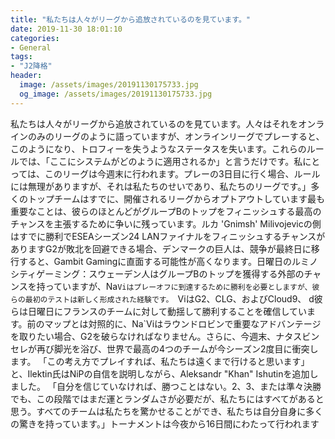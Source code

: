```yaml
---
title: "私たちは人々がリーグから追放されているのを見ています。"
date: 2019-11-30 18:01:10
categories:
- General
tags:
- "J2降格"
header:
  image: /assets/images/20191130175733.jpg
  og_image: /assets/images/20191130175733.jpg
---
```


私たちは人々がリーグから追放されているのを見ています。人々はそれをオンラインのみのリーグのように語っていますが、オンラインリーグでプレーすると、このようになり、トロフィーを失うようなステータスを失います。これらのルールでは、「ここにシステムがどのように適用されるか」と言うだけです。私にとっては、このリーグは今週末に行われます。プレーの3日目に行く場合、ルールには無理がありますが、それは私たちのせいであり、私たちのリーグです。」多くのトップチームはすでに、開催されるリーグからオプトアウトしています最も重要なことは、彼らのほとんどがグループBのトップをフィニッシュする最高のチャンスを主張するために争いに残っています。ルカ &#39;Gnimsh&#39; Milivojevicの側はすでに勝利でESEAシーズン24 LANファイナルをフィニッシュするチャンスがありますG2が敗北を回避できる場合、デンマークの巨人は、競争が最終日に移行すると、Gambit Gamingに直面する可能性が高くなります。日曜日のルミノシティゲーミング：スウェーデン人はグループBのトップを獲得する外部のチャンスを持っていますが、Na`Viはプレーオフに到達するために勝利を必要としますが、彼らの最初のテストは新しく形成された経験です。 `ViはG2、CLG、およびCloud9、 d彼らは日曜日にフランスのチームに対して動揺して勝利することを確信しています。前のマップとは対照的に、Na`Viはラウンドロビンで重要なアドバンテージを取りたい場合、G2を破らなければなりません。さらに、今週末、ナタスビンセレが再び脚光を浴び、世界で最高の4つのチームが今シーズン2度目に衝突します。 「この考え方でプレイすれば、私たちは遠くまで行けると思います」と、Ilektin氏はNiPの自信を説明しながら、Aleksandr &quot;Khan&quot; Ishutinを追加しました。 「自分を信じていなければ、勝つことはない。2、3、または準々決勝でも、この段階ではまだ運とランダムさが必要だが、私たちにはすべてがあると思う。すべてのチームは私たちを驚かせることができ、私たちは自分自身に多くの驚きを持っています。」トーナメントは今夜から16日間にわたって行われます
